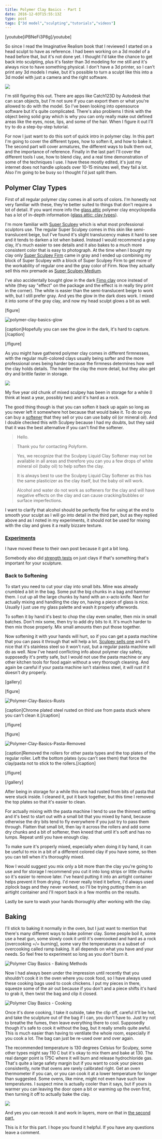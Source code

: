 ```yaml
---
title: Polymer Clay Basics - Part I
date: 2016-12-03T15:55:13Z
type: post
tags: ["3d model","sculpting","tutorials","videos"]
---
```



[youtube]iPBNeFi3P8g[/youtube]

So since I read the Imaginative Realism book that I reviewed I started on a head sculpt to have as reference. I had been working on a 3d model of a head before that, but it's not done yet. I thought I'd take the chance to get back into sculpting, plus it's faster than 3d modeling for me still and it's always nice to have something physical. I don't have a 3d printer, so I can't print any 3d models I make, but it's possible to turn a sculpt like this into a 3d model with just a camera and the right software.

![](/resources/uploads/polymer-clay-basics-test-3d-scan.jpg)

<!--more-->

I'm still figuring this out. There are apps like Catch123D by Autodesk that can scan objects, but I'm not sure if you can export them or what you're allowed to do with the model. So I've been looking into opensource software but it's quite complicated. There's also problems I think with the object being solid gray which is why you can only really make out defined areas like the eyes, nose, lips, and some of the hair. When I figure it out I'll try to do a step-by-step tutorial.

For now I just want to do this sort of quick intro in polymer clay. In this part I'm going to cover the different types, how to soften it, and how to bake it. The second part will cover armatures, the different ways to bulk them out, and the importance of reference. Finally in the last part I'll cover the different tools I use, how to blend clay, and a real time demonstration of some of the techniques I use. I have these mostly edited, it's just my internet does not handle uploads over 10-15 minutes well, they fail a lot. Also I'm going to be busy so I thought I'd just split them.

## Polymer Clay Types

First of all regular polymer clay comes in all sorts of colors. I'm honestly not very familiar with these, they're better suited to things that don't require a lot of detail. If you want more info the [glass attic](http://glassattic.com/) polymer clay encyclopedia has a lot of in-depth information ([glass attic: clay types](http://glassattic.com/polymer/Characteristics.htm)).

I'm more familiar with [Super Sculpey](http://www.sculpey.com/product/super-sculpey/) which is what most professional sculptors use. The regular Super Sculpey comes in this skin like semi-translucent beige, but I've found it's slight translucency makes it hard to see and it tends to darken a lot when baked. Instead I would recommend a gray clay, it's much easier to see details and it also bakes to a much more consistent color that is easy to photograph. At the time when I bought my clay only [Super Sculpey Firm](http://www.sculpey.com/product/super-sculpey-firm/) came in gray and I ended up combining my block of Super Sculpey with a block of Super Sculpey Firm to get more of the workability of regular one and the gray color of Firm. Now they actually sell this mix premade as [Super Sculpey Medium](http://www.sculpey.com/product/super-sculpey-medium-blend-1-lb/).

I've also accidentally bought glow in the dark [Fimo clay](https://www.staedtler.com/en/products/products-for-modelling-and-crafting/fimo-effect/fimo-effect-8020-oven-hardening-modelling-clay-standard-block/) once instead of white (they say "effect" on the package and the effect is in really tiny print in the corner). The white is easier than the semi-translucent beige to work with, but I still prefer gray. And yes the glow in the dark does work. I mixed it into some of the gray clay, and now my head sculpt glows a bit as well.

[figure]

![polymer-clay-basics-glow](/resources/uploads/polymer-clay-basics-glow.jpg)

[caption]Hopefully you can see the glow in the dark, it's hard to capture.[/caption]

[/figure]

As you might have gathered polymer clay comes in different firmnesses, with the regular multi-colored clays usually being softer and the more professional ones being harder because the firmness determines how well the clay holds details. The harder the clay the more detail, but they also get dry and brittle faster in storage.

![](/resources/uploads/polymer-clay-basics-firmnesses.jpg)

My five year old chunk of mixed sculpey has been in storage for a while (I think at least a year, possibly two) and it's hard as a rock.

The good thing though is that you can soften it back up again so long as you never left it somewhere hot because that would bake it. To do so you can buy a [softener](http://www.sculpey.com/product/sculpey-clay-softener-0/) that they sell or you can use baby oil (or mineral oil). And I double checked this with Sculpey because I had my doubts, but they said that it was the best alternative if you can't find the softener.

> Hello.

> 

> Thank you for contacting Polyform.

> 

> Yes, we recognize that the Sculpey Liquid Clay Softener may not be available in all areas and therefore you can you a few drops of white mineral oil (baby oil) to help soften the clay.

> 

> It is always best to use the Sculpey Liquid Clay Softener as this has the same plasticizer as the clay itself, but the baby oil will work.

> 

> Alcohol and water do not work as softeners for the clay and will have negative effects on the clay and can cause cracking/bubbles or surface imperfections.

I want to clarify that alcohol should be perfectly fine for using at the end to smooth your sculpt as I will go into detail in the third part, but as they replied above and as I noted in my experiments, it should not be used for mixing with the clay and gives it a really bizzare texture.

### [Experiments](http://alansartlog.com/2016/12/polymer-clay-softening-experiments)

I have moved these to their own post because it got a bit long.

Somebody also did [strength tests](http://www.garieinternational.com.sg/clay/shop/tension_test.htm) on just clays if that's something that's important for your sculpture.

### Back to Softening

To start you need to cut your clay into small bits. Mine was already crumbled a bit in the bag. Some put the big chunks in a bag and hammer them. I cut up all the large chunks by hand with an x-acto knife. Next for actually mixing and handling the clay on, having a piece of glass is nice. Usually I just use my glass palette and wash it properly afterwords.

To soften it by hand it's best to chop the clay even smaller, then mix in small batches. Don't mix some, then try to add dry bits to it. It's much harder to then mix those properly. Mix small amounts then put those together.

Now softening it with your hands will hurt, so if you can get a pasta machine that you can pass it through that will help a lot. [Sculpey sells one](http://www.sculpey.com/product/clay-conditioning-machine/) and it's nice that it's stainless steel so it won't rust, but a regular pasta machine will do as well. Now I've heard conflicting info about polymer clay safety, supposedly it's pretty safe, but I would not use the pasta machine or any other kitchen tools for food again without a very thorough cleaning. And again be careful if your pasta machine isn't stainless steel, it will rust if it doesn't dry properly.

[gallery]

[figure]

![Polymer-Clay-Basics-Rusts](/resources/uploads/Polymer-Clay-Basics-Rusts.jpg)

[caption]Chrome plated steel rusted on third use from pasta stuck where you can't clean it.[/caption]

[/figure]

[figure]

![Polymer-Clay-Basics-Pasta-Removed](/resources/uploads/Polymer-Clay-Basics-Pasta-Removed.jpg)

[caption]Removed the rollers for other pasta types and the top plates of the regular roller. Left the bottom plates (you can't see them) that force the clay/pasta not to stick to the rollers.[/caption]

[/figure]

[/gallery]

After being in storage for a while this one had rusted from bits of pasta that were stuck inside. I cleaned it, put it back together, but this time I removed the top plates so that it's easier to clean.

For actually mixing with the pasta machine I tend to use the thinnest setting and it's best to start out with a small bit that you mixed by hand, because otherwise the dry bits tend to fly everywhere if you just try to pass them through. Flatten that small bit, then lay it across the rollers and add some dry chunks and a bit of softener, then kneed that until it's soft and has no lumps. Repeat until you have enough clay.

To make sure it's properly mixed, especially when doing it by hand, it can be useful to mix in a bit of a different colored clay if you have some, so then you can tell when it's thoroughly mixed.

Now I would suggest you mix only a bit more than the clay you're going to use and for storage I recommend you cut it into long strips or little chunks so it's easier to remove later. I've heard putting it into an airtight container helps prevent it from drying. I'd never really tried it before, I'd always used ziplock bags and they never worked, so I'll be trying putting them in an airtight container and I'll report back in a few months on the results.

Lastly be sure to wash your hands thoroughly after working with the clay.

## Baking

I'll stick to baking it normally in the oven, but I just want to mention that there's many different ways to bake polimer clay. Some people boil it, some use a heat gun, some slowly cook it until it's overcooked and hard as a rock [overcooking =/= burning], some vary the temperatures in a subset of overcooking called ramp baking. It all depends on what you have and your needs. So feel free to experiment so long as you don't burn it.

![Polymer Clay Basics - Baking Methods](/resources/uploads/Polymer-Clay-Basics-Baking-Methods.jpg)

Now I had always been under the impression until recently that you shouldn't cook it in the oven where you cook food, so I have always used these cooking bags used to cook chickens. I put my pieces in there, squeeze some of the air out because if you don't and a piece shifts it's hard to grab it, then twist the bag and clip it closed.

![Polymer Clay Basics - Cooking](/resources/uploads/Polymer-Clay-Basics-Cooking.jpg)

Once it's done cooking, I take it outside, take the clip off, careful it'll be hot, and take the sculpture out of the bag if I can, you don't have to. Just try not to breathe the fumes, then leave everything there to cool. Supposedly though it's safe to cook it without the bag, but it really smells quite awful. This is much easier than having to ventilate the whole room, especially if you cook a lot. The bag can just be re-used over and over again.

The recommended temperature is 130 degrees Celsius for Sculpey, some other types might say 110 C but it's okay to mix them and bake at 130\. The real danger point is 175C where it will burn and release hydrochloride gas. That's quite a large safety margin but if you want to cook your pieces consistently, note that ovens are rarely calibrated right. Get an oven thermometer if you can, or you can cook it at a lower temperature for longer than suggested. Some ovens, like mine, might not even have such low temperatures. I suspect mine is actually cooler than it says, but if yours is warmer you can leaving the door open a bit or warming up the oven first, then turning it off to actually bake the clay.

![](/resources/uploads/polymer-clay-basics-temperatures.jpg)

And yes you can recook it and work in layers, more on that in [the second part.](http://alansartlog.com/2016/12/polymer-clay-basics-part-ii)

This is it for this part. I hope you found it helpful. If you have any questions leave a comment.
